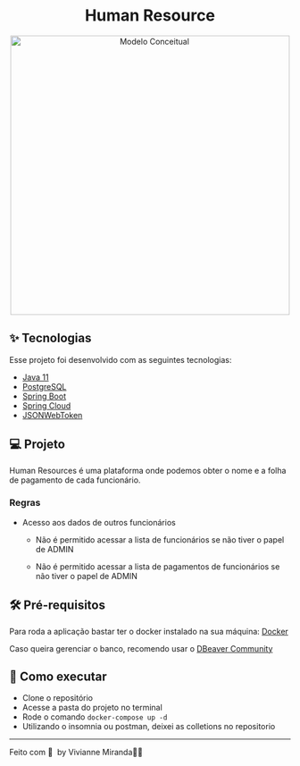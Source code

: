<h1 align="center">Human Resource</h1>

<p align="center">
  <img alt="Modelo Conceitual" src="https://github.com/VivianneMiranda/Payroll/blob/main/Modelo_Conceitual.jpeg" width="500">
</p> 

## ✨ Tecnologias

Esse projeto foi desenvolvido com as seguintes tecnologias:

- [Java 11](https://www.oracle.com/br/java/technologies/javase/javase-jdk11-downloads.html)
- [PostgreSQL](https://www.postgresql.org/)
- [Spring Boot](https://spring.io/projects/spring-boot)
- [Spring Cloud](https://spring.io/projects/spring-cloud)
- [JSONWebToken](https://github.com/auth0/node-jsonwebtoken#readme)


## 💻 Projeto

Human Resources é uma plataforma onde podemos obter o nome e a folha de pagamento de cada funcionário.

### Regras

- Acesso aos dados de outros funcionários

    - Não é permitido acessar a lista de funcionários se não tiver o papel de ADMIN

    - Não é permitido acessar a lista de pagamentos de funcionários se não tiver o papel de ADMIN

## 🛠 Pré-requisitos
 Para roda a aplicação bastar ter o docker instalado na sua máquina:
 [Docker](https://www.docker.com/)
 
 Caso queira gerenciar o banco, recomendo usar o [DBeaver Community](https://dbeaver.io/)

## 🚀 Como executar

- Clone o repositório
- Acesse a pasta do projeto no terminal
- Rode o comando `docker-compose up -d`
- Utilizando o insomnia ou postman, deixei as colletions no repositorio


---
Feito com 💜 &nbsp;by Vivianne Miranda👋🏻 &nbsp;
